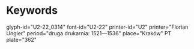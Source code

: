 # Keywords
glyph-id="U2-22_0314"
font-id="U2-22"
printer-id="U2"
printer="Florian Ungler"
period="druga drukarnia: 1521—1536"
place="Kraków"
PT plate="362"
